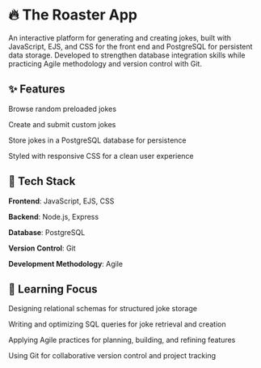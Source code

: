 # 🔥 The Roaster App 

An interactive platform for generating and creating jokes, built with JavaScript, EJS, and CSS for the front end and PostgreSQL for persistent data storage. Developed to strengthen database integration skills while practicing Agile methodology and version control with Git.

## ✨ Features

Browse random preloaded jokes

Create and submit custom jokes

Store jokes in a PostgreSQL database for persistence

Styled with responsive CSS for a clean user experience

## 🧱 Tech Stack

**Frontend**: JavaScript, EJS, CSS

**Backend**: Node.js, Express

**Database**: PostgreSQL

**Version Control**: Git 

**Development Methodology**: Agile 

## 🎯 Learning Focus

Designing relational schemas for structured joke storage

Writing and optimizing SQL queries for joke retrieval and creation

Applying Agile practices for planning, building, and refining features

Using Git for collaborative version control and project tracking
